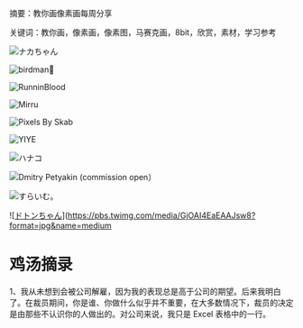 摘要：教你画像素画每周分享

关键词：教你画，像素画，像素图，马赛克画，8bit，欣赏，素材，学习参考


![[ナカちゃん](https://x.com/iamNakachan "ナカちゃん")](https://pbs.twimg.com/media/GjS9gQwbMAAVaWW?format=png&name=900x900)


![[birdman🦊](birdman.fanbox.cc "birdman🦊")](https://pbs.twimg.com/media/GjQtMOdbQAERChF?format=png&name=medium)


![[RunninBlood](runninblood.itch.io "RunninBlood")](https://pbs.twimg.com/media/GjD3hiXXwAAxlb0?format=png&name=medium)

![[Mirru](https://x.com/mirrutatep "Mirru")](https://pbs.twimg.com/media/GiKKNboW4AA7hF_?format=png&name=900x900)

![[Pixels By Skab](http://twitch.tv/skab86 "Pixels By Skab")](https://pbs.twimg.com/media/GjShtiSWcAA66QO?format=png&name=large)

![[YIYE](https://x.com/yiyepixel "YIYE")](https://pbs.twimg.com/media/GjO6gURaQAIWjZM?format=png&name=small)


![[ハナコ](https://x.com/SpecialHANAKO "ハナコ")](https://pbs.twimg.com/media/GjLVPqJagAA8Azp?format=png&name=medium)


![[Dmitry Petyakin (commission open）](http://linktr.ee/El_Metallico "Dmitry Petyakin")](https://pbs.twimg.com/media/GjM_9swWoAIkCH2?format=png&name=900x900)

![[すらいむ。](https://bsky.app/profile/sraim.bsky.social "すらいむ。")](https://pbs.twimg.com/media/GjMn9h0bgAAaF0B?format=png&name=medium)


![[ドトンちゃん](https://x.com/dotonchan "ドトンちゃん")](https://pbs.twimg.com/media/GjOAI4EaEAAJsw8?format=jpg&name=medium


# 鸡汤摘录

1、我从未想到会被公司解雇，因为我的表现总是高于公司的期望。后来我明白了。在裁员期间，你是谁、你做什么似乎并不重要，在大多数情况下，裁员的决定是由那些不认识你的人做出的。对公司来说，我只是 Excel 表格中的一行。